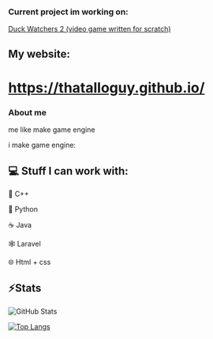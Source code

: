 
### Current project im working on:
[Duck Watchers 2 (video game written for scratch)](https://github.com/thatalloguy/GameProject)

## My website:
# https://thatalloguy.github.io/


### About me
me like make game engine

i make game engine:

## 💻 Stuff I can work with:

🤖 C++

🐍 Python

☕ Java

🕸️ Laravel

🌐 Html + css


## ⚡Stats
![GitHub Stats](https://github-readme-stats.vercel.app/api?username=thatalloguy&theme=radical)



[![Top Langs](https://github-readme-stats.vercel.app/api/top-langs/?username=thatalloguy&theme=radical)](https://github.com/thatalloguy/Atomus)

